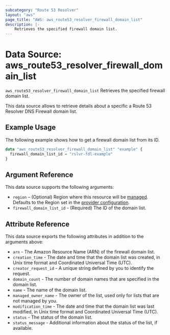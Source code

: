 ```yaml
---
subcategory: "Route 53 Resolver"
layout: "aws"
page_title: "AWS: aws_route53_resolver_firewall_domain_list"
description: |-
    Retrieves the specified firewall domain list.
---
```


# Data Source: aws_route53_resolver_firewall_domain_list

`aws_route53_resolver_firewall_domain_list` Retrieves the specified firewall domain list.

This data source allows to retrieve details about a specific a Route 53 Resolver DNS Firewall domain list.

## Example Usage

The following example shows how to get a firewall domain list from its ID.

```terraform
data "aws_route53_resolver_firewall_domain_list" "example" {
  firewall_domain_list_id = "rslvr-fdl-example"
}
```

## Argument Reference

This data source supports the following arguments:

* `region` – (Optional) Region where this resource will be [managed](https://docs.aws.amazon.com/general/latest/gr/rande.html#regional-endpoints). Defaults to the Region set in the [provider configuration](https://registry.terraform.io/providers/hashicorp/aws/latest/docs#aws-configuration-reference).
* `firewall_domain_list_id` - (Required) The ID of the domain list.

## Attribute Reference

This data source exports the following attributes in addition to the arguments above:

* `arn` - The Amazon Resource Name (ARN) of the firewall domain list.
* `creation_time` - The date and time that the domain list was created, in Unix time format and Coordinated Universal Time (UTC).
* `creator_request_id` - A unique string defined by you to identify the request.
* `domain_count` - The number of domain names that are specified in the domain list.
* `name` - The name of the domain list.
* `managed_owner_name` - The owner of the list, used only for lists that are not managed by you.
* `modification_time` - The date and time that the domain list was last modified, in Unix time format and Coordinated Universal Time (UTC).
* `status` - The status of the domain list.
* `status_message` - Additional information about the status of the list, if available.
